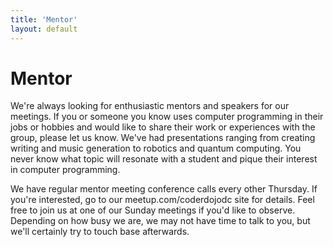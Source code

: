 ```yaml
---
title: 'Mentor'
layout: default
---
```

# Mentor

We're always looking for enthusiastic mentors and speakers for our meetings. If
you or someone you know uses computer programming in their jobs or hobbies and
would like to share their work or experiences with the group, please let us
know. We've had presentations ranging from creating writing and music
generation to robotics and quantum computing. You never know what topic will
resonate with a student and pique their interest in computer programming.

We have regular mentor meeting conference calls every other Thursday. If you're
interested, go to our meetup.com/coderdojodc site for details. Feel free to
join us at one of our Sunday meetings if you'd like to observe. Depending on
how busy we are, we may not have time to talk to you, but we'll certainly try
to touch base afterwards.

